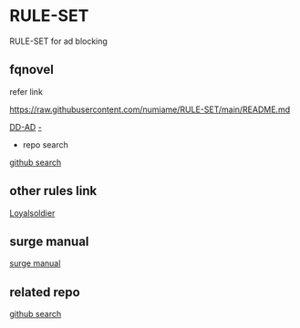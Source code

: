 # RULE-SET
RULE-SET for ad blocking

## fqnovel

refer link

https://raw.githubusercontent.com/numiame/RULE-SET/main/README.md

[DD-AD](https://github.com/afwfv/DD-AD)
[-](https://github.com/fengmingjuesha/-)

- repo search

[github search](https://github.com/search?q=%E7%95%AA%E8%8C%84%E5%B0%8F%E8%AF%B4&type=repositories)

## other rules link

[Loyalsoldier](https://github.com/Loyalsoldier/surge-rules)


## surge manual

[surge manual](https://manual.nssurge.com/rule/http.html)

## related repo

[github search](https://github.com/search?q=surge+rules&type=repositories)
